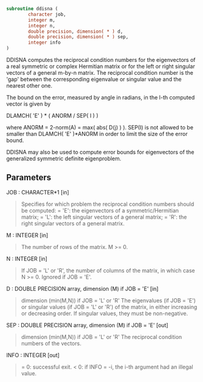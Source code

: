 ```fortran
subroutine ddisna (
        character job,
        integer m,
        integer n,
        double precision, dimension( * ) d,
        double precision, dimension( * ) sep,
        integer info
)
```

DDISNA computes the reciprocal condition numbers for the eigenvectors
of a real symmetric or complex Hermitian matrix or for the left or
right singular vectors of a general m-by-n matrix. The reciprocal
condition number is the 'gap' between the corresponding eigenvalue or
singular value and the nearest other one.

The bound on the error, measured by angle in radians, in the I-th
computed vector is given by

DLAMCH( 'E' ) \* ( ANORM / SEP( I ) )

where ANORM = 2-norm(A) = max( abs( D(j) ) ).  SEP(I) is not allowed
to be smaller than DLAMCH( 'E' )\*ANORM in order to limit the size of
the error bound.

DDISNA may also be used to compute error bounds for eigenvectors of
the generalized symmetric definite eigenproblem.

## Parameters
JOB : CHARACTER\*1 [in]
> Specifies for which problem the reciprocal condition numbers
> should be computed:
> = 'E':  the eigenvectors of a symmetric/Hermitian matrix;
> = 'L':  the left singular vectors of a general matrix;
> = 'R':  the right singular vectors of a general matrix.

M : INTEGER [in]
> The number of rows of the matrix. M >= 0.

N : INTEGER [in]
> If JOB = 'L' or 'R', the number of columns of the matrix,
> in which case N >= 0. Ignored if JOB = 'E'.

D : DOUBLE PRECISION array, dimension (M) if JOB = 'E' [in]
> dimension (min(M,N)) if JOB = 'L' or 'R'
> The eigenvalues (if JOB = 'E') or singular values (if JOB =
> 'L' or 'R') of the matrix, in either increasing or decreasing
> order. If singular values, they must be non-negative.

SEP : DOUBLE PRECISION array, dimension (M) if JOB = 'E' [out]
> dimension (min(M,N)) if JOB = 'L' or 'R'
> The reciprocal condition numbers of the vectors.

INFO : INTEGER [out]
> = 0:  successful exit.
> < 0:  if INFO = -i, the i-th argument had an illegal value.
